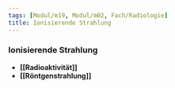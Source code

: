 ```yaml
---
tags: [Modul/m19, Modul/m02, Fach/Radiologie]
title: Ionisierende Strahlung
---
```

### Ionisierende Strahlung
- **[[Radioaktivität]]**
- **[[Röntgenstrahlung]]**